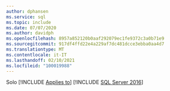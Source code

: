 ```yaml
---
author: dphansen
ms.service: sql
ms.topic: include
ms.date: 07/07/2020
ms.author: davidph
ms.openlocfilehash: 8957a852120b0aaf292079ec1fe9372c3a0b71e9
ms.sourcegitcommit: 917df4ffd22e4a229af7dc481dcce3ebba0aa4d7
ms.translationtype: MT
ms.contentlocale: it-IT
ms.lasthandoff: 02/10/2021
ms.locfileid: "100019988"
---
```

Solo [!INCLUDE [Applies to](../../includes/applies-md.md)] [!INCLUDE [SQL Server 2016](_ss2016.md)]